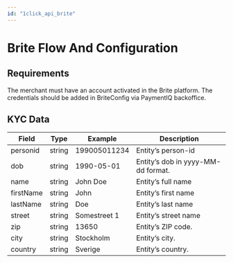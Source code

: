 ```yaml
---
id: "1click_api_brite"
---
```


# Brite Flow And Configuration

## Requirements
The merchant must have an account activated in the Brite platform. The credentials should be added in BriteConfig via PaymentIQ backoffice.

## KYC Data
| Field     | Type   | Example      | Description                        |
|-----------|--------|--------------|------------------------------------|
| personid  | string | 199005011234 | Entity’s person-id                 |
| dob       | string | 1990-05-01   | Entity’s dob in yyyy-MM-dd format. |
| name      | string | John Doe     | Entity’s full name                 |
| firstName | string | John         | Entity’s first name                |
| lastName  | string | Doe          | Entity’s last name                 |
| street    | string | Somestreet 1 | Entity’s street name               |
| zip       | string | 13650        | Entity’s ZIP code.                 |
| city      | string | Stockholm    | Entity’s city.                     |
| country   | string | Sverige      | Entity’s country.                  |